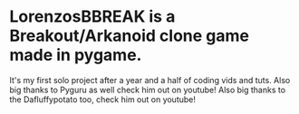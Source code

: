 # LorenzosBBREAK is a Breakout/Arkanoid clone game made in pygame.
It's my first solo project after a year and a half of coding vids and tuts.
Also big thanks to Pyguru as well check him out on youtube!
Also big thanks to the Dafluffypotato too, check him out on youtube!
